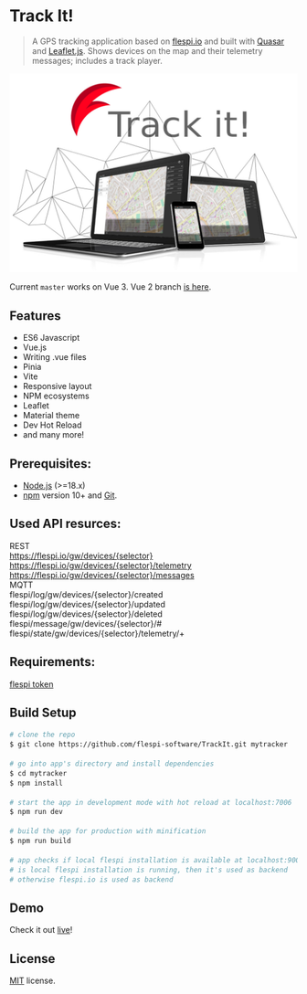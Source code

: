 # Track It!

> A GPS tracking application based on [flespi.io](https://flespi.io) and built with [Quasar](https://quasar.dev/) and [Leaflet.js](https://leafletjs.com/). Shows devices on the map and their telemetry messages; includes a track player.

![Screenshot](/misc/screenshot.jpg?raw=true "Track it!")

Current `master` works on Vue 3.
Vue 2 branch [is here](https://github.com/flespi-software/TrackIt/tree/vue2).<br />

## Features
* ES6 Javascript
* Vue.js
* Writing .vue files
* Pinia
* Vite
* Responsive layout
* NPM ecosystems
* Leaflet
* Material theme
* Dev Hot Reload
* and many more!

## Prerequisites:

- [Node.js](https://nodejs.org/en/) (>=18.x)
- [npm](https://www.npmjs.com/) version 10+ and [Git](https://git-scm.com/).

## Used API resurces:

REST<br />
https://flespi.io/gw/devices/{selector}<br />
https://flespi.io/gw/devices/{selector}/telemetry<br />
https://flespi.io/gw/devices/{selector}/messages<br />
MQTT<br />
flespi/log/gw/devices/{selector}/created<br />
flespi/log/gw/devices/{selector}/updated<br />
flespi/log/gw/devices/{selector}/deleted<br />
flespi/message/gw/devices/{selector}/#<br />
flespi/state/gw/devices/{selector}/telemetry/+<br />

## Requirements:
[flespi token](https://flespi.com/kb/tokens-access-keys-to-flespi-platform#token-trackit "flespi knowledge base article")<br />

## Build Setup

``` bash
# clone the repo
$ git clone https://github.com/flespi-software/TrackIt.git mytracker

# go into app's directory and install dependencies
$ cd mytracker
$ npm install

# start the app in development mode with hot reload at localhost:7006
$ npm run dev

# build the app for production with minification
$ npm run build

# app checks if local flespi installation is available at localhost:9005
# is local flespi installation is running, then it's used as backend
# otherwise flespi.io is used as backend
```
## Demo
Check it out [live](https://trackit.flespi.io)!

## License
[MIT](https://github.com/flespi-software/TrackIt/blob/master/LICENSE) license.
